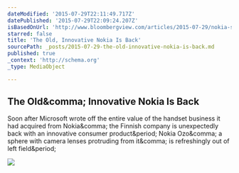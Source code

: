 ```yaml
---
dateModified: '2015-07-29T22:11:49.717Z'
datePublished: '2015-07-29T22:09:24.207Z'
isBasedOnUrl: 'http://www.bloombergview.com/articles/2015-07-29/nokia-s-virtual-reality-ambitions-could-restore-its-tech-luster'
starred: false
title: 'The Old, Innovative Nokia Is Back'
sourcePath: _posts/2015-07-29-the-old-innovative-nokia-is-back.md
published: true
_context: 'http://schema.org'
_type: MediaObject

---
```

<article style=""><h1>The Old&amp;comma; Innovative Nokia Is Back</h1><p>Soon after Microsoft wrote off the entire value of the handset business it had acquired from Nokia&amp;comma; the Finnish company is unexpectedly back with an innovative consumer product&amp;period; Nokia Ozo&amp;comma; a sphere with camera lenses protruding from it&amp;comma; is refreshingly out of left field&amp;period;</p><img src="http://assets.bwbx.io/images/iu_apxF.sRVQ/v1/840x473.jpg" /></article>
